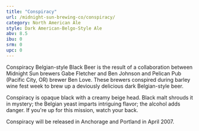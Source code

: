 ```yaml
---
title: "Conspiracy"
url: /midnight-sun-brewing-co/conspiracy/
category: North American Ale
style: Dark American-Belgo-Style Ale
abv: 8.5
ibu: 0
srm: 0
upc: 0
---
```

Conspiracy Belgian-style Black Beer is the result of a collaboration between Midnight Sun brewers Gabe Fletcher and Ben Johnson and Pelican Pub (Pacific City, OR) brewer Ben Love. These brewers conspired during barley wine fest week to brew up a deviously delicious dark Belgian-style beer. 

Conspiracy is opaque black with a creamy beige head. Black malt shrouds it in mystery; the Belgian yeast imparts intriguing flavor; the alcohol adds danger. If you're up for this mission, watch your back.

Conspiracy will be released in Anchorage and Portland in April 2007.
